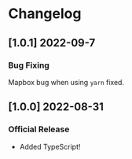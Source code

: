 # Changelog
## [1.0.1] 2022-09-7
### Bug Fixing 
Mapbox bug when using `yarn` fixed.

## [1.0.0] 2022-08-31
### Official Release 
- Added TypeScript!
